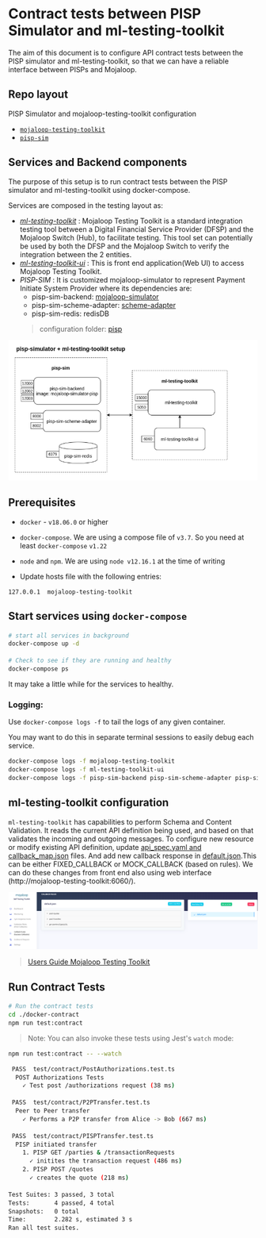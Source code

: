 # Contract tests between PISP Simulator and ml-testing-toolkit

The aim of this document is to configure API contract tests between the PISP simulator and ml-testing-toolkit, so that we can have a reliable interface between PISPs and Mojaloop.

## Repo layout

 PISP Simulator and mojaloop-testing-toolkit configuration
- [`mojaloop-testing-toolkit`](./ml-testing-toolkit)
- [`pisp-sim`](./pisp-sim)

## Services and Backend components
   The purpose of this setup is to run contract tests between the PISP simulator and ml-testing-toolkit using docker-compose.

   Services are composed in the testing layout as:

- [_ml-testing-toolkit_](https://github.com/mojaloop/ml-testing-toolkit) :  Mojaloop Testing Toolkit is a standard integration testing tool between a Digital Financial Service Provider (DFSP) and the Mojaloop Switch (Hub), to facilitate testing. This tool set can potentially be used by both the DFSP and the Mojaloop Switch to verify the integration between the 2 entities.
- [_ml-testing-toolkit-ui_](https://github.com/mojaloop/ml-testing-toolkit-ui) : This is front end application(Web UI) to access Mojaloop Testing Toolkit.
- _PISP-SIM_ :  It is customized mojaloop-simulator to represent Payment Initiate System Provider where its dependencies are:
    - pisp-sim-backend: [mojaloop-simulator](https://github.com/mojaloop/mojaloop-simulator/tree/pisp/master)
    - pisp-sim-scheme-adapter: [scheme-adapter](https://github.com/mojaloop/sdk-scheme-adapter/tree/pisp/master)
    - pisp-sim-redis: redisDB
  > configuration folder: [pisp](./pisp-sim)

![components](./components_layout.png)
## Prerequisites
- `docker` - `v18.06.0` or higher
- `docker-compose`. We are using a compose file of `v3.7`. So you need at least `docker-compose` `v1.22`
- `node` and `npm`. We are using `node v12.16.1` at the time of writing

- Update hosts file with the following entries:
```
127.0.0.1  mojaloop-testing-toolkit
```

## Start services using `docker-compose`

```bash
# start all services in background
docker-compose up -d

# Check to see if they are running and healthy
docker-compose ps
```
It may take a little while for the services to healthy.

### Logging:

Use `docker-compose logs -f` to tail the logs of any given container. 

You may want to do this in separate terminal sessions to easily debug each service.

```bash
docker-compose logs -f mojaloop-testing-toolkit
docker-compose logs -f ml-testing-toolkit-ui
docker-compose logs -f pisp-sim-backend pisp-sim-scheme-adapter pisp-sim-redis
```
## ml-testing-toolkit configuration

`ml-testing-toolkit` has capabilities to perform Schema and Content Validation.  It reads the current API definition being used, and based on that validates the incoming and outgoing messages.
To configure new resource or modify existing API definition, update [api_spec.yaml and callback_map.json](./ml-testing-toolkit/spec_files/api_definitions/fspiop_1.1) files.
And add new callback response in [default.json](./ml-testing-toolkit/spec_files/rules_callback).This can be either FIXED_CALLBACK or MOCK_CALLBACK (based on rules).
We can do these changes from front end also using web interface (http://mojaloop-testing-toolkit:6060/).

![components](./callback-rules-screen.png)


>[Users Guide Mojaloop Testing Toolkit](https://github.com/mojaloop/ml-testing-toolkit/blob/master/documents/User-Guide-Mojaloop-Testing-Toolkit.md)

## Run Contract Tests

```bash
# Run the contract tests
cd ./docker-contract
npm run test:contract
```
> Note: You can also invoke these tests using Jest's  `watch` mode:
```bash
npm run test:contract -- --watch
```
```bash
 PASS  test/contract/PostAuthorizations.test.ts
  POST Authorizations Tests
    ✓ Test post /authorizations request (38 ms)

 PASS  test/contract/P2PTransfer.test.ts
  Peer to Peer transfer
    ✓ Performs a P2P transfer from Alice -> Bob (667 ms)

 PASS  test/contract/PISPTransfer.test.ts
  PISP initiated transfer
    1. PISP GET /parties & /transactionRequests
      ✓ initites the transaction request (486 ms)
    2. PISP POST /quotes
      ✓ creates the quote (218 ms)

Test Suites: 3 passed, 3 total
Tests:       4 passed, 4 total
Snapshots:   0 total
Time:        2.282 s, estimated 3 s
Ran all test suites.
```
